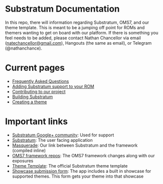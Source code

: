# Substratum Documentation

In this repo, there will information regarding Substratum, OMS7, and our theme
template. This is meant to be a jumping off point for ROMs and themers wanting
to get on board with our platform. If there is something you feel needs to be
added, please contact Nathan Chancellor via email (natechancellor@gmail.com),
Hangouts (the same as email), or Telegram (@nathanchance).

# Current pages

+ [Frequently Asked Questions](FAQ.md)
+ [Adding Substratum support to your ROM](AddingSupport.md)
+ [Contributing to our project](Contributing.md)
+ [Building Substratum](BuildingSubstratum.md)
+ [Creating a theme](https://github.com/substratum/template/blob/master/README.md)

# Important links

+ [Substratum Google+ community](https://plus.google.com/communities/102261717366580091389): Used for support
+ [Substratum](https://github.com/substratum/substratum): The user facing application
+ [Masquerade](https://github.com/substratum/masquerade): Our link between Substratum and the framework (compiled inline)
+ [OMS7 framework repos](https://github.com/SubstratumResources): The OMS7 framework changes along with our exposures
+ [Theme Template](https://github.com/substratum/template): The official Substratum theme template
+ [Showcase submission form](https://docs.google.com/forms/d/e/1FAIpQLSf5p5Lcag6jdrAz9wZ3UYiIy_Rm0mEko6z79wBjmZlGXunzgg/viewform): The app includes a built in showcase for supported themes. This form gets your theme into that showcase
